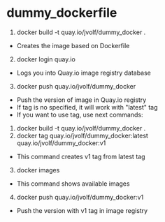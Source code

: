 # dummy_dockerfile

1. docker build -t quay.io/jvolf/dummy_docker .
- Creates the image based on Dockerfile
2. docker login quay.io
- Logs you into Quay.io image registry database
3. docker push quay.io/jvolf/dummy_docker
- Push the version of image in Quay.io registry
- If tag is no specified, it will work with "latest" tag
- If you want to use tag, use next commands:
1. docker build -t quay.io/jvolf/dummy_docker .
2. docker tag quay.io/jvolf/dummy_docker:latest quay.io/jvolf/dummy_docker:v1
- This command creates v1 tag from latest tag
3. docker images
- This command shows available images
4. docker push quay.io/jvolf/dummy_docker:v1
- Push the version with v1 tag in image registry
